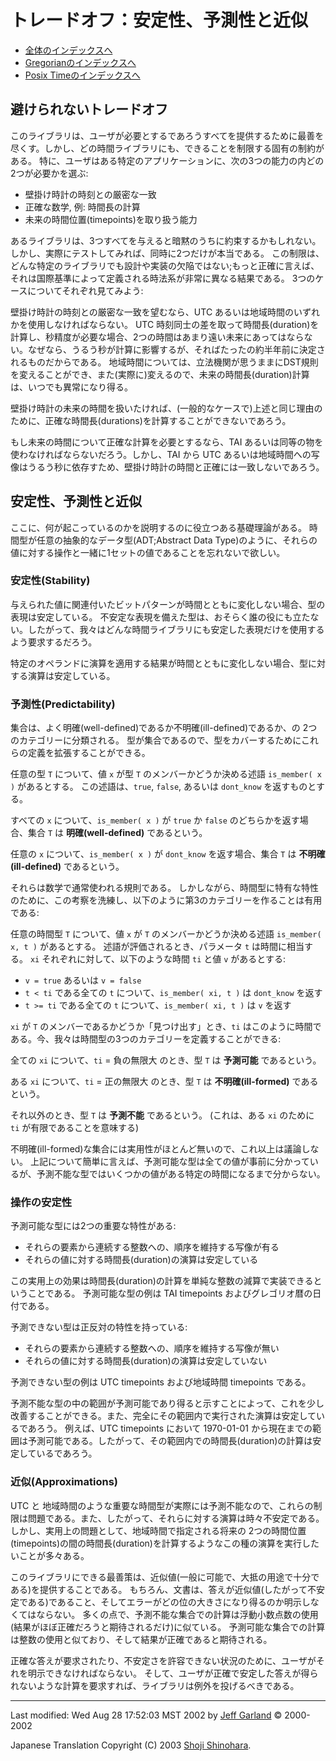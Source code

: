 # トレードオフ：安定性、予測性と近似

- [全体のインデックスへ](../date_time.md)
- [Gregorianのインデックスへ](gregorian.md)
- [Posix Timeのインデックスへ](posix_time.md)


## 避けられないトレードオフ
このライブラリは、ユーザが必要とするであろうすべてを提供するために最善を尽くす。しかし、どの時間ライブラリにも、できることを制限する固有の制約がある。 特に、ユーザはある特定のアプリケーションに、次の3つの能力の内どの2つが必要かを選ぶ:

- 壁掛け時計の時刻との厳密な一致
- 正確な数学, 例: 時間長の計算
- 未来の時間位置(timepoints)を取り扱う能力

あるライブラリは、3つすべてを与えると暗黙のうちに約束するかもしれない。しかし、実際にテストしてみれば、同時に2つだけが本当である。 この制限は、どんな特定のライブラリでも設計や実装の欠陥ではない;もっと正確に言えば、それは国際基準によって定義される時法系が非常に異なる結果である。 3つのケースについてそれぞれ見てみよう:

壁掛け時計の時刻との厳密な一致を望むなら、UTC あるいは地域時間のいずれかを使用しなければならない。 UTC 時刻同士の差を取って時間長(duration)を計算し、秒精度が必要な場合、2つの時間はあまり遠い未来にあってはならない。なぜなら、うるう秒が計算に影響するが、そればたったの約半年前に決定されるものだからである。 地域時間については、立法機関が思うままにDST規則を変えることができ、また(実際に)変えるので、未来の時間長(duration)計算は、いつでも異常になり得る。

壁掛け時計の未来の時間を扱いたければ、(一般的なケースで)上述と同じ理由のために、正確な時間長(durations)を計算することができないであろう。

もし未来の時間について正確な計算を必要とするなら、TAI あるいは同等の物を使わなければならないだろう。しかし、TAI から UTC あるいは地域時間への写像はうるう秒に依存すため、壁掛け時計の時間と正確には一致しないであろう。


## 安定性、予測性と近似
ここに、何が起こっているのかを説明するのに役立つある基礎理論がある。 時間型が任意の抽象的なデータ型(ADT;Abstract Data Type)のように、それらの値に対する操作と一緒に1セットの値であることを忘れないで欲しい。


### 安定性(Stability)
与えられた値に関連付いたビットパターンが時間とともに変化しない場合、型の表現は安定している。 不安定な表現を備えた型は、おそらく誰の役にも立たない。したがって、我々はどんな時間ライブラリにも安定した表現だけを使用するよう要求するだろう。

特定のオペランドに演算を適用する結果が時間とともに変化しない場合、型に対する演算は安定している。


### 予測性(Predictability)
集合は、よく明確(well-defined)であるか不明確(ill-defined)であるか、の 2つのカテゴリーに分類される。 型が集合であるので、型をカバーするためにこれらの定義を拡張することができる。

任意の型 `T` について、値 `x` が型 `T` のメンバーかどうか決める述語 `is_member( x )` があるとする。 この述語は、`true`, `false`, あるいは `dont_know` を返すものとする。

すべての `x` について、`is_member( x )` が `true` か `false` のどちらかを返す場合、集合 `T` は **明確(well-defined)** であるという。

任意の `x` について、`is_member( x )` が `dont_know` を返す場合、集合 `T` は **不明確(ill-defined)** であるという。

それらは数学で通常使われる規則である。 しかしながら、時間型に特有な特性のために、この考察を洗練し、以下のように第3のカテゴリーを作ることは有用である:

任意の時間型 `T` について、値 `x` が `T` のメンバーかどうか決める述語 `is_member( x, t )` があるとする。 述語が評価されるとき、パラメータ `t` は時間に相当する。 `xi` それぞれに対して、以下のような時間 `ti` と値 `v` があるとする:

- `v = true` あるいは `v = false`
- `t < ti` である全ての `t` について、`is_member( xi, t )` は `dont_know` を返す
- `t >= ti` である全ての `t` について、`is_member( xi, t )` は `v` を返す

`xi` が `T` のメンバーであるかどうか「見つけ出す」とき、`ti` はこのように時間である。今、我々は時間型の3つのカテゴリーを定義することができる:

全ての `xi` について、`ti` = 負の無限大 のとき、型 `T` は **予測可能** であるという。

ある `xi` について、`ti` = 正の無限大 のとき、型 `T` は **不明確(ill-formed)** であるという。

それ以外のとき、型 `T` は **予測不能** であるという。 (これは、ある `xi` のために `ti` が有限であることを意味する)

不明確(ill-formed)な集合には実用性がほとんど無いので、これ以上は議論しない。 上記について簡単に言えば、予測可能な型は全ての値が事前に分かっているが、予測不能な型ではいくつかの値がある特定の時間になるまで分からない。


### 操作の安定性
予測可能な型には2つの重要な特性がある:

- それらの要素から連続する整数への、順序を維持する写像が有る
- それらの値に対する時間長(duration)の演算は安定している

この実用上の効果は時間長(duration)の計算を単純な整数の減算で実装できるということである。 予測可能な型の例は TAI timepoints およびグレゴリオ暦の日付である。

予測できない型は正反対の特性を持っている:

- それらの要素から連続する整数への、順序を維持する写像が無い
- それらの値に対する時間長(duration)の演算は安定していない

予測できない型の例は UTC timepoints および地域時間 timepoints である。

予測不能な型の中の範囲が予測可能であり得ると示すことによって、これを少し改善することができる。また、完全にその範囲内で実行された演算は安定しているであろう。 例えば、UTC timepoints において 1970-01-01 から現在までの範囲は予測可能である。したがって、その範囲内での時間長(duration)の計算は安定しているであろう。


### 近似(Approximations)
UTC と 地域時間のような重要な時間型が実際には予測不能なので、これらの制限は問題である。また、したがって、それらに対する演算は時々不安定である。しかし、実用上の問題として、地域時間で指定される将来の 2つの時間位置(timepoints)の間の時間長(duration)を計算するようなこの種の演算を実行したいことが多々ある。

このライブラリにできる最善策は、近似値(一般に可能で、大抵の用途で十分である)を提供することである。 もちろん、文書は、答えが近似値(したがって不安定である)であること、そしてエラーがどの位の大きさになり得るのか明示しなくてはならない。 多くの点で、予測不能な集合での計算は浮動小数点数の使用(結果がほぼ正確だろうと期待されるだけ)に似ている。 予測可能な集合での計算は整数の使用と似ており、そして結果が正確であると期待される。

正確な答えが要求されたり、不安定さを許容できない状況のために、ユーザがそれを明示できなければならない。 そして、ユーザが正確で安定した答えが得られないような計算を要求すれば、ライブラリは例外を投げるべきである。


***
Last modified: Wed Aug 28 17:52:03 MST 2002 by [Jeff Garland](mailto:jeff@crystalclearsoftware.com) © 2000-2002 

Japanese Translation Copyright (C) 2003 [Shoji Shinohara](mailto:sshino@cppll.jp).


